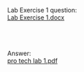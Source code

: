 Lab Exercise 1 question: <br/>
[Lab Exercise 1.docx](https://github.com/chauyingjia/Year-1_sem-1/files/13875780/Lab.Exercise.1.docx)

<br/><br/><br/>
Answer: <br/>
[pro tech lab 1.pdf](https://github.com/chauyingjia/Year-1_sem-1/files/13875822/pro.tech.lab.1.pdf)


